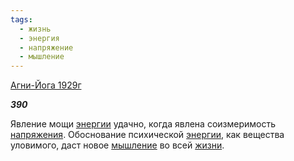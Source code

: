 ```yaml
---
tags:
  - жизнь
  - энергия
  - напряжение
  - мышление
---
```

[Агни-Йога 1929г](https://127.0.0.1:4002/agni/1929)

___390___

Явление мощи [энергии](../../../tags/#энергия) удачно, когда явлена соизмеримость [напряжения](../../../tags/#напряжение). Обоснование психической [энергии](../../../tags/#энергия), как вещества уловимого, даст новое [мышление](../../../tags/#мышление) во всей [жизни](../../../tags/#жизнь).